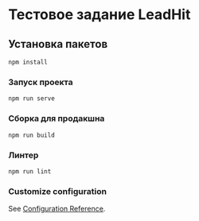 # Тестовое задание LeadHit

## Установка пакетов
```
npm install
```

### Запуск проекта
```
npm run serve
```

### Сборка для продакшна
```
npm run build
```

### Линтер
```
npm run lint
```

### Customize configuration
See [Configuration Reference](https://cli.vuejs.org/config/).
